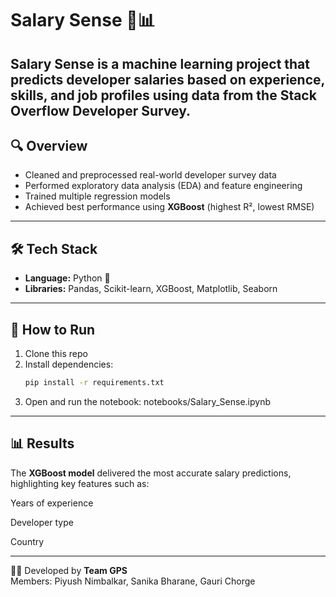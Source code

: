 # Salary Sense 💼📊

**Salary Sense** is a machine learning project that predicts developer salaries based on experience, skills, and job profiles using data from the Stack Overflow Developer Survey.
---

## 🔍 Overview
- Cleaned and preprocessed real-world developer survey data
- Performed exploratory data analysis (EDA) and feature engineering
- Trained multiple regression models
- Achieved best performance using **XGBoost** (highest R², lowest RMSE)
---

## 🛠️ Tech Stack
- **Language:** Python 🐍
- **Libraries:** Pandas, Scikit-learn, XGBoost, Matplotlib, Seaborn
---

## 🚀 How to Run
1. Clone this repo  
2. Install dependencies:
   ```bash
   pip install -r requirements.txt
3. Open and run the notebook:
notebooks/Salary_Sense.ipynb
---
## 📊 Results
The **XGBoost model** delivered the most accurate salary predictions, highlighting key features such as:

Years of experience

Developer type

Country

---

👨‍💻 Developed by **Team GPS**  
Members: Piyush Nimbalkar, Sanika Bharane, Gauri Chorge

